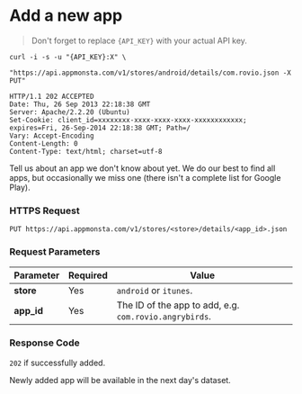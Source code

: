 # Add a new app

> Don't forget to replace `{API_KEY}` with your actual API key.

```shell
curl -i -s -u "{API_KEY}:X" \
     "https://api.appmonsta.com/v1/stores/android/details/com.rovio.json -X PUT"

HTTP/1.1 202 ACCEPTED
Date: Thu, 26 Sep 2013 22:18:38 GMT
Server: Apache/2.2.20 (Ubuntu)
Set-Cookie: client_id=xxxxxxxx-xxxx-xxxx-xxxx-xxxxxxxxxxxx; expires=Fri, 26-Sep-2014 22:18:38 GMT; Path=/
Vary: Accept-Encoding
Content-Length: 0
Content-Type: text/html; charset=utf-8
```

Tell us about an app we don't know about yet.
We do our best to find all apps, but occasionally we miss one (there isn't a complete list for Google Play).

### HTTPS Request

`PUT https://api.appmonsta.com/v1/stores/<store>/details/<app_id>.json`

### Request Parameters

Parameter         | Required | Value
----------------- | -------- | -----------
**store**         | Yes      | `android` or `itunes`.
**app_id**        | Yes      | The ID of the app to add, e.g. `com.rovio.angrybirds`.

### Response Code
`202` if successfully added.

<aside class="notice">
Newly added app will be available in the next day's dataset.
</aside>
